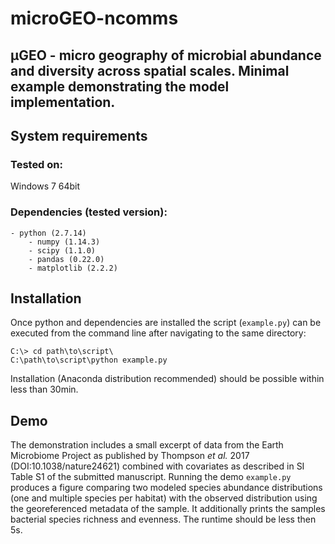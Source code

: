 # microGEO-ncomms

μGEO - micro geography of microbial abundance and diversity across spatial scales. Minimal example demonstrating the model implementation.
---

## System requirements
### Tested on: 
Windows 7 64bit
### Dependencies (tested version):
	- python (2.7.14)
		- numpy (1.14.3)
		- scipy (1.1.0)
		- pandas (0.22.0)
		- matplotlib (2.2.2)
## Installation
Once python and dependencies are installed the script (`example.py`) can be executed from the command line after navigating to the same directory:
```
C:\> cd path\to\script\
C:\path\to\script\python example.py
```
Installation (Anaconda distribution recommended) should be possible within less than 30min.

## Demo
The demonstration includes a small excerpt of data from the Earth Microbiome Project as published by Thompson *et al.* 2017 (DOI:10.1038/nature24621) combined with covariates as described in SI Table S1 of the submitted manuscript. 
Running the demo `example.py` produces a figure comparing two modeled species abundance distributions (one and multiple species per habitat) with the observed distribution using the georeferenced metadata of the sample. It additionally prints the samples bacterial species richness and evenness. The runtime should be less then 5s.
